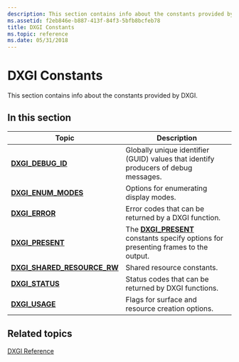 ```yaml
---
description: This section contains info about the constants provided by DXGI.
ms.assetid: f2eb846e-b887-413f-84f3-5bfb8bcfeb78
title: DXGI Constants
ms.topic: reference
ms.date: 05/31/2018
---
```


# DXGI Constants

This section contains info about the constants provided by DXGI.

## In this section



| Topic                                                                    | Description                                                                                                         |
|--------------------------------------------------------------------------|---------------------------------------------------------------------------------------------------------------------|
| [**DXGI\_DEBUG\_ID**](dxgi-debug-id.md)<br/>                      | Globally unique identifier (GUID) values that identify producers of debug messages.<br/>                      |
| [**DXGI\_ENUM\_MODES**](dxgi-enum-modes.md)<br/>                  | Options for enumerating display modes.<br/>                                                                   |
| [**DXGI\_ERROR**](dxgi-error.md)<br/>                             | Error codes that can be returned by a DXGI function.<br/>                                                     |
| [**DXGI\_PRESENT**](dxgi-present.md)<br/>                         | The [**DXGI\_PRESENT**](dxgi-present.md) constants specify options for presenting frames to the output.<br/> |
| [**DXGI\_SHARED\_RESOURCE\_RW**](dxgi-shared-resource-rw.md)<br/> | Shared resource constants.<br/>                                                                               |
| [**DXGI\_STATUS**](dxgi-status.md)<br/>                           | Status codes that can be returned by DXGI functions.<br/>                                                     |
| [**DXGI\_USAGE**](dxgi-usage.md)<br/>                             | Flags for surface and resource creation options.<br/>                                                         |



 

## Related topics

<dl> <dt>

[DXGI Reference](d3d10-graphics-reference-dxgi.md)
</dt> </dl>

 

 




